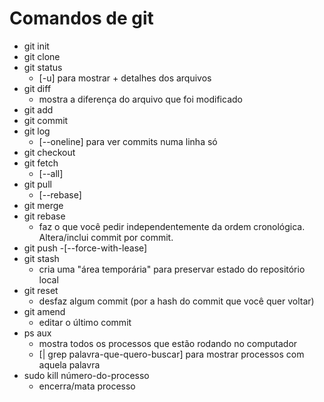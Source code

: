 # Comandos de git

- git init
- git clone
- git status
    - [-u] para mostrar + detalhes dos arquivos
- git diff
    - mostra a diferença do arquivo que foi modificado
- git add
- git commit
- git log
    - [--oneline] para ver commits numa linha só
- git checkout 
- git fetch
    - [--all]
- git pull
    - [--rebase]
- git merge
- git rebase 
    - faz o que você pedir independentemente da ordem cronológica. Altera/inclui commit por commit.
- git push
    -[--force-with-lease]
- git stash
    - cria uma "área temporária" para preservar estado do repositório local
- git reset
    - desfaz algum commit (por a hash do commit que você quer voltar)
- git amend
    - editar o último commit
- ps aux
    - mostra todos os processos que estão rodando no computador
    - [| grep palavra-que-quero-buscar] para mostrar processos com aquela palavra
- sudo kill número-do-processo
    - encerra/mata processo


